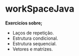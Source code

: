 # workSpaceJava
<b>Exercicíos sobre;</b>
* Laços de repetição.
* Estrutura condicional. 
* Estrutura sequencial.
* Vetores e matrizes.
